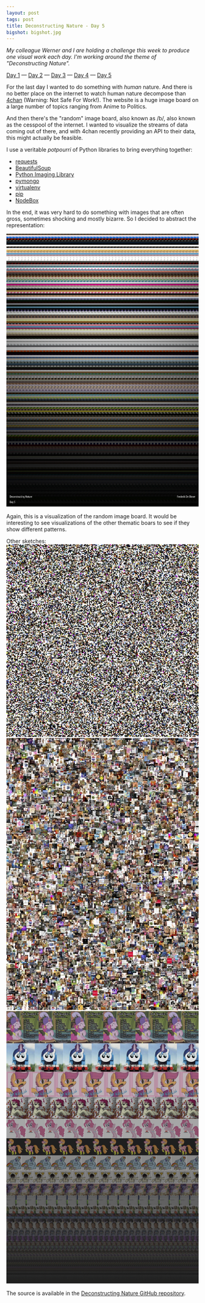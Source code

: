 ```yaml
---
layout: post
tags: post
title: Deconstructing Nature - Day 5
bigshot: bigshot.jpg
---
```


_My colleague Werner and I are holding a challenge this week to produce one visual work each day. I'm working around the theme of "Deconstructing Nature"._

[Day 1](/blog/deconstructing-nature-day1) — [Day 2](/blog/deconstructing-nature-day2) — [Day 3](/blog/deconstructing-nature-day3) — [Day 4](/blog/deconstructing-nature-day4) — [Day 5](/blog/deconstructing-nature-day5)

For the last day I wanted to do something with _human_ nature. And there is no better place on the internet to watch human nature decompose than [4chan](http://www.4chan.org/) (Warning: Not Safe For Work!). The website is a huge image board on a large number of topics ranging from Anime to Politics.

And then there's the "random" image board, also known as /b/, also known as the cesspool of the internet. I wanted to visualize the streams of data coming out of there, and with 4chan recently providing an API to their data, this might actually be feasible.

I use a veritable _potpourri_ of Python libraries to bring everything together:

- [requests](http://docs.python-requests.org/en/latest/index.html)
- [BeautifulSoup](http://www.crummy.com/software/BeautifulSoup/)
- [Python Imaging Library](http://www.pythonware.com/products/pil/)
- [pymongo](http://api.mongodb.org/python/current/)
- [virtualenv](http://www.virtualenv.org/en/latest/index.html)
- [pip](http://www.pip-installer.org/en/latest/index.html)
- [NodeBox](http://nodebox.net/code/index.php/Home)

In the end, it was very hard to do something with images that are often gross, sometimes shocking and mostly bizarre. So I decided to abstract the representation:

![Deconstructing Nature: Final Work Day #5](/media/blog/deconstructing-nature-day5/final.jpg)

Again, this is a visualization of the random image board. It would be interesting to see visualizations of the other thematic boars to see if they show different patterns.

Other sketches:
![Other experiment](/media/blog/deconstructing-nature-day5/experiment1.jpg)
![Other experiment](/media/blog/deconstructing-nature-day5/experiment2.jpg)
![Other experiment](/media/blog/deconstructing-nature-day5/experiment3.jpg)

The source is available in the [Deconstructing Nature GitHub repository](https://github.com/fdb/deconstructing-nature).

